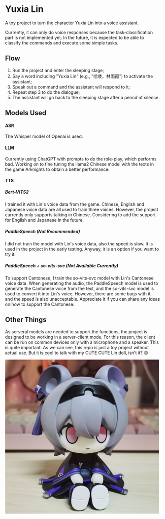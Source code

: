 # Yuxia Lin
A toy project to turn the character Yuxia Lin into a voice assistant.

Currently, it can only do voice responses because the task-classification part is not implemented yet. In the future, it is expected to be able to classify the commands and execute some simple tasks.

## Flow
1. Run the project and enter the sleeping stage;
2. Say a word including "Yuxia Lin" (e.g., "哈喽，林雨霞") to activate the assistant;
3. Speak out a command and the assistant will respond to it;
4. Repeat step 3 to do the dialogue;
5. The assistant will go back to the sleeping stage after a period of silence.


## Models Used
#### ASR
The Whisper model of Openai is used.
#### LLM
Currently using ChatGPT with prompts to do the role-play, which performs bad. Working on to fine tuning the llama2 Chinese model with the texts in the game Arknights to obtain a better performance.
#### TTS
##### Bert-VITS2
I trained it with Lin's voice data from the game. Chinese, English and Japanese voice data are all used to train three voices. However, the project currently only supports talking in Chinese. Considering to add the support for English and Japanese in the future.
##### PaddleSpeech (Not Recommended)
I did not train the model with Lin's voice data, also the speed is slow. It is used in the project in the early testing. Anyway, it is an option if you want to try it.
##### PaddleSpeech + so-vits-svc (Not Available Currently)
To support Cantonese, I train the so-vits-svc model with Lin's Cantonese voice data. When generating the audio, the PaddleSpeech model is used to generate the Cantonese voice from the text, and the so-vits-svc model is used to convert it into Lin's voice. However, there are some bugs with it, and the speed is also unacceptable. Appreciate it if you can share any ideas on how to support the Cantonese.


## Other Things
As serveral models are needed to support the functions, the project is designed to be working in a server-client mode. For this reason, the client can be run on common devices only with a microphone and a speaker. This is quite important. As we can see, this repo is just a toy project without actual use. But it is cool to talk with my CUTE CUTE Lin doll, isn't it? 😊

<img src="pics/lin.jpg" alt="1" width="500px" />